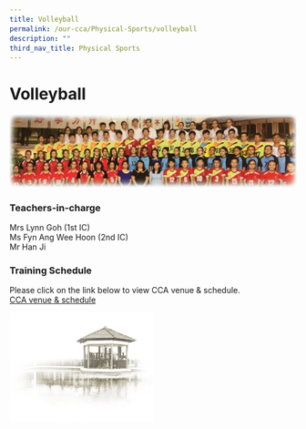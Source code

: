 ```yaml
---
title: Volleyball
permalink: /our-cca/Physical-Sports/volleyball
description: ""
third_nav_title: Physical Sports
---
```

# **Volleyball**

![](/images/Volleyball.jpg)

### Teachers-in-charge

Mrs Lynn Goh (1st IC)   
Ms Fyn Ang Wee Hoon (2nd IC)    
Mr Han Ji

### Training Schedule

Please click on the link below to view CCA venue & schedule.   
[CCA venue & schedule](https://chungchenghighyishun-moe-edu-sg-admin.cwp.sg/useful-links/parents/cca-venue-n-schedule)

<img src="/images/pavilion.png" 
     style="width:50%">